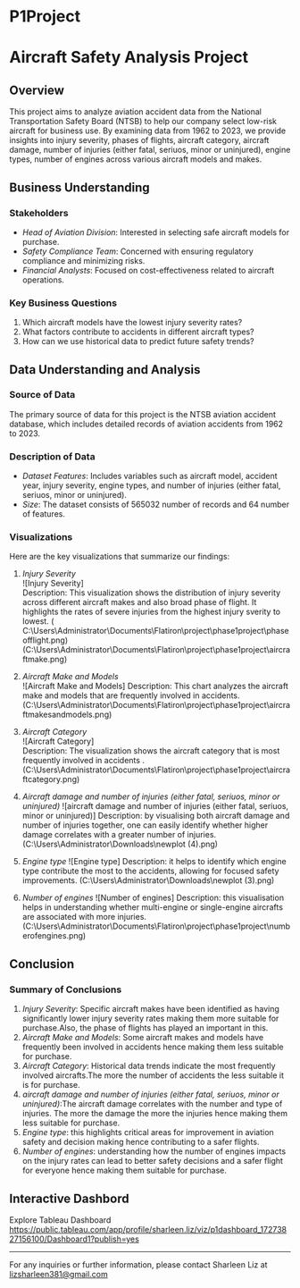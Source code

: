# P1Project
# Aircraft Safety Analysis Project

## Overview

This project aims to analyze aviation accident data from the National Transportation Safety Board (NTSB) to help our company select low-risk aircraft for business use. By examining data from 1962 to 2023, we provide insights into injury severity, phases of flights, aircraft category, aircraft damage, number of injuries (either fatal, seriuos, minor or uninjured), engine types, number of engines across various aircraft models and makes.

## Business Understanding

### Stakeholders
- *Head of Aviation Division*: Interested in selecting safe aircraft models for purchase.
- *Safety Compliance Team*: Concerned with ensuring regulatory compliance and minimizing risks.
- *Financial Analysts*: Focused on cost-effectiveness related to aircraft operations.

### Key Business Questions
1. Which aircraft models have the lowest injury severity rates?
2. What factors contribute to accidents in different aircraft types?
3. How can we use historical data to predict future safety trends?

## Data Understanding and Analysis

### Source of Data
The primary source of data for this project is the NTSB aviation accident database, which includes detailed records of aviation accidents from 1962 to 2023.

### Description of Data
- *Dataset Features*: Includes variables such as aircraft model, accident year, injury severity, engine types, and number of injuries (either fatal, seriuos, minor or uninjured).
- *Size*: The dataset consists of 565032 number of records and 64 number of features.

### Visualizations
Here are the key visualizations that summarize our findings:

1. *Injury Severity*   
   ![Injury Severity]  
   Description: This visualization shows the distribution of injury severity across different aircraft makes and also broad phase of flight. It highlights  the rates of severe injuries from the highest injury sverity to lowest.
( C:\Users\Administrator\Documents\Flatiron\project\phase1project\phaseofflight.png)
(C:\Users\Administrator\Documents\Flatiron\project\phase1project\aircraftmake.png)

3. *Aircraft Make and Models*  
   ![Aircraft Make and Models] 
   Description: This chart analyzes the aircraft make and models that are frequently involved in accidents.
 (C:\Users\Administrator\Documents\Flatiron\project\phase1project\aircraftmakesandmodels.png)

5. *Aircraft Category*  
   ![Aircraft Category]  
   Description: The visualization shows the aircraft category that is most frequently involved in accidents .
(C:\Users\Administrator\Documents\Flatiron\project\phase1project\aircraftcategory.png)

6. *Aircraft damage and number of injuries (either fatal, seriuos, minor or uninjured)*
    ![aircraft damage and number of injuries (either fatal, seriuos, minor or uninjured)]
    Description: by visualising both aircraft damage and number of injuries together, one can easily identify whether higher damage correlates with a greater number of injuries.
(C:\Users\Administrator\Downloads\newplot (4).png)

8. *Engine type*
    ![Engine type]
    Description: it helps to identify which engine type contribute the most to the accidents, allowing for focused safety improvements.
(C:\Users\Administrator\Downloads\newplot (3).png)

9. *Number of engines*
    ![Number of engines]
    Description: this visualisation helps in understanding whether multi-engine or single-engine aircrafts are associated with more injuries.
   (C:\Users\Administrator\Documents\Flatiron\project\phase1project\numberofengines.png)
   
## Conclusion

### Summary of Conclusions
1. *Injury Severity*: Specific aircraft makes have been identified as having significantly lower injury severity rates making them more suitable for purchase.Also, the phase of flights has played an important in this.
2. *Aircraft Make and Models*: Some aircraft makes and models have frequently been involved in accidents hence making them less suitable for purchase. 
3. *Aircraft Category*: Historical data trends indicate the most frequently involved aircrafts.The more the number of accidents the less suitable it is for purchase. 
4. *aircraft damage and number of injuries (either fatal, seriuos, minor or uninjured)*:The aircraft damage correlates with the number and type of injuries. The more the damage the more the injuries hence making them less suitable for purchase.
5. *Engine type*: this highlights critical areas for improvement in aviation safety and decision making hence contributing to a safer flights.
6. *Number of engines*: understanding how the number of engines impacts on the injury rates can lead to better safety decisions and a safer flight for everyone hence making them suitable for purchase.

## Interactive Dashbord
Explore Tableau Dashboard https://public.tableau.com/app/profile/sharleen.liz/viz/p1dashboard_17273827156100/Dashboard1?publish=yes

---

For any inquiries or further information, please contact Sharleen Liz at lizsharleen381@gmail.com